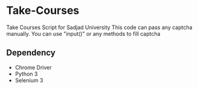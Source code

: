 # Take-Courses
Take Courses Script for Sadjad University
This code can pass any captcha manually. You can use "input()" or any methods to fill captcha

## Dependency
- Chrome Driver
- Python 3
- Selenium 3

